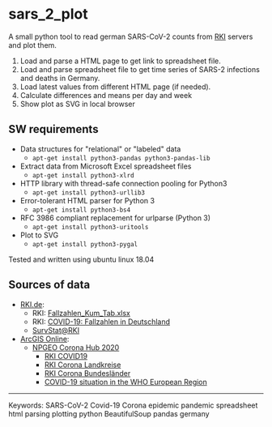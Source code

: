 # sars_2_plot
A small python tool to read german SARS-CoV-2 counts from [RKI](https://www.rki.de) servers and plot them.

 1. Load and parse a HTML page to get link to spreadsheet file.
 2. Load and parse spreadsheet file to get time series of SARS-2 infections and deaths in Germany.
 3. Load latest values from different HTML page (if needed).
 4. Calculate differences and means per day and week
 5. Show plot as SVG in local browser

## SW requirements
* Data structures for "relational" or "labeled" data
    * `apt-get install python3-pandas python3-pandas-lib`
* Extract data from Microsoft Excel spreadsheet files
    * `apt-get install python3-xlrd`
* HTTP library with thread-safe connection pooling for Python3
    * `apt-get install python3-urllib3`
* Error-tolerant HTML parser for Python 3
    * `apt-get install python3-bs4`
* RFC 3986 compliant replacement for urlparse (Python 3)
    * `apt-get install python3-uritools`
* Plot to SVG
    * `apt-get install python3-pygal`

Tested and written using ubuntu linux 18.04

## Sources of data
* [RKI.de](https://www.rki.de):
    * RKI: [Fallzahlen_Kum_Tab.xlsx](https://www.rki.de/DE/Content/InfAZ/N/Neuartiges_Coronavirus/Daten/Fallzahlen_Kum_Tab.xlsx)
    * RKI: [COVID-19: Fallzahlen in Deutschland](https://www.rki.de/DE/Content/InfAZ/N/Neuartiges_Coronavirus/Fallzahlen.html)
    * [SurvStat@RKI](https://www.rki.de/DE/Content/Infekt/SurvStat/survstat_node.html)
* [ArcGIS Online](https://www.arcgis.com):
    * [NPGEO Corona Hub 2020](https://npgeo-corona-npgeo-de.hub.arcgis.com/)
        * [RKI COVID19](https://npgeo-corona-npgeo-de.hub.arcgis.com/datasets/dd4580c810204019a7b8eb3e0b329dd6_0)
        * [RKI Corona Landkreise](https://npgeo-corona-npgeo-de.hub.arcgis.com/datasets/917fc37a709542548cc3be077a786c17_0)
        * [RKI Corona Bundesländer](https://npgeo-corona-npgeo-de.hub.arcgis.com/datasets/ef4b445a53c1406892257fe63129a8ea_0)
        * [COVID-19 situation in the WHO European Region](https://npgeo-corona-npgeo-de.hub.arcgis.com/app/e6acbf22cc4f4b85949f59734244ba71)

----
Keywords: SARS-CoV-2 Covid-19 Corona epidemic pandemic spreadsheet html parsing plotting python BeautifulSoup pandas germany
